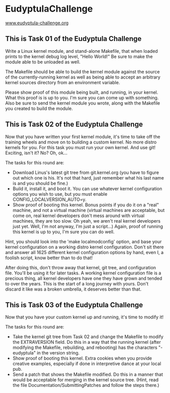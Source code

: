 # EudyptulaChallenge
www.eudyptula-challenge.org

This is Task 01 of the Eudyptula Challenge
------------------------------------------

Write a Linux kernel module, and stand-alone Makefile, that when loaded
prints to the kernel debug log level, "Hello World!"  Be sure to make
the module able to be unloaded as well.

The Makefile should be able to build the kernel module against the
source of the currently-running kernel as well as being able to accept
an arbitrary kernel sources directory from an environment variable.

Please show proof of this module being built, and running, in your
kernel.  What this proof is is up to you.  I'm sure you can come up with
something.  Also be sure to send the kernel module you wrote, along with
the Makefile you created to build the module.

This is Task 02 of the Eudyptula Challenge
------------------------------------------

Now that you have written your first kernel module, it's time to take
off the training wheels and move on to building a custom kernel.  No
more distro kernels for you.  For this task you must run your own
kernel.  And use git!  Exciting, isn't it?  No?  Oh, ok...

The tasks for this round are:
* Download Linus's latest git tree from git.kernel.org (you have to
  figure out which one is his.  It's not that hard, just remember what
  his last name is and you should be fine.)
* Build it, install it, and boot it.  You can use whatever kernel
  configuration options you wish to use, but you must enable
  CONFIG_LOCALVERSION_AUTO=y.
* Show proof of booting this kernel.  Bonus points if you do it on a
  "real" machine, and not a virtual machine (virtual machines are
  acceptable, but come on, real kernel developers don't mess around
  with virtual machines, they are too slow.  Oh yeah, we aren't real
  kernel developers just yet.  Well, I'm not anyway, I'm just a
  script...)  Again, proof of running this kernel is up to you, I'm
  sure you can do well.

Hint, you should look into the 'make localmodconfig' option, and base
your kernel configuration on a working distro kernel configuration.
Don't sit there and answer all 1625 different kernel configuration
options by hand, even I, a foolish script, know better than to do that!

After doing this, don't throw away that kernel, git tree, and
configuration file.  You'll be using it for later tasks.  A working
kernel configuration file is a precious thing, all kernel developers
have one they have grown and tended to over the years.  This is the
start of a long journey with yours.  Don't discard it like was a broken
umbrella, it deserves better than that.

This is Task 03 of the Eudyptula Challenge
------------------------------------------

Now that you have your custom kernel up and running, it's time to modify
it!

The tasks for this round are:
* Take the kernel git tree from Task 02 and change the Makefile to
     modify the EXTRAVERSION field.  Do this in a way that the
  running kernel (after modifying the Makefile, rebuilding, and
  rebooting) has the characters "-eudyptula" in the version string.
* Show proof of booting this kernel.  Extra cookies when you provide
  creative examples, especially if done in interpretive dance at your
  local pub.
* Send a patch that shows the Makefile modified.  Do this in a manner
  that would be acceptable for merging in the kernel source tree.
  (Hint, read the file Documentation/SubmittingPatches and follow the
  steps there.)
